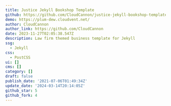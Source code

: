 ```yaml
---
title: Justice Jekyll Bookshop Template
github: https://github.com/CloudCannon/justice-jekyll-bookshop-template
demo: https://plum-dew.cloudvent.net/
author: CloudCannon
author_link: https://github.com/CloudCannon
date: 2023-11-27T02:05:38.547Z
description: Law firm themed business template for Jekyll
ssg:
  - Jekyll
css:
  - PostCSS
ui: []
cms: []
category: []
draft: false
publish_date: '2021-07-06T01:49:34Z'
update_date: '2024-03-14T20:14:05Z'
github_star: 5
github_fork: 4
---
```

